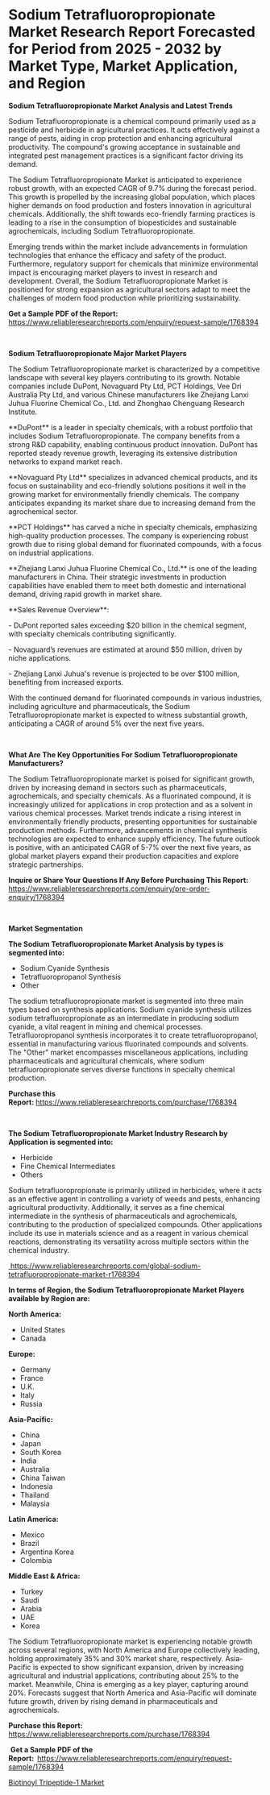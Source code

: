 <p><h1>Sodium Tetrafluoropropionate Market Research Report Forecasted for Period from 2025 -  2032 by Market Type, Market Application, and Region</h1></p><p><strong>Sodium Tetrafluoropropionate Market Analysis and Latest Trends</strong></p>
<p><p>Sodium Tetrafluoropropionate is a chemical compound primarily used as a pesticide and herbicide in agricultural practices. It acts effectively against a range of pests, aiding in crop protection and enhancing agricultural productivity. The compound's growing acceptance in sustainable and integrated pest management practices is a significant factor driving its demand.</p><p>The Sodium Tetrafluoropropionate Market is anticipated to experience robust growth, with an expected CAGR of 9.7% during the forecast period. This growth is propelled by the increasing global population, which places higher demands on food production and fosters innovation in agricultural chemicals. Additionally, the shift towards eco-friendly farming practices is leading to a rise in the consumption of biopesticides and sustainable agrochemicals, including Sodium Tetrafluoropropionate.</p><p>Emerging trends within the market include advancements in formulation technologies that enhance the efficacy and safety of the product. Furthermore, regulatory support for chemicals that minimize environmental impact is encouraging market players to invest in research and development. Overall, the Sodium Tetrafluoropropionate Market is positioned for strong expansion as agricultural sectors adapt to meet the challenges of modern food production while prioritizing sustainability.</p></p>
<p><strong>Get a Sample PDF of the Report:&nbsp;</strong> <a href="https://www.reliableresearchreports.com/enquiry/request-sample/1768394?utm_campaign=2395&utm_medium=2&utm_source=Github&utm_content=ia&utm_term=03042025&utm_id=sodium-tetrafluoropropionate">https://www.reliableresearchreports.com/enquiry/request-sample/1768394</a></p>
<p>&nbsp;</p>
<p><strong>Sodium Tetrafluoropropionate Major Market Players</strong></p>
<p><p>The Sodium Tetrafluoropropionate market is characterized by a competitive landscape with several key players contributing to its growth. Notable companies include DuPont, Novaguard Pty Ltd, PCT Holdings, Vee Dri Australia Pty Ltd, and various Chinese manufacturers like Zhejiang Lanxi Juhua Fluorine Chemical Co., Ltd. and Zhonghao Chenguang Research Institute.</p><p>**DuPont** is a leader in specialty chemicals, with a robust portfolio that includes Sodium Tetrafluoropropionate. The company benefits from a strong R&D capability, enabling continuous product innovation. DuPont has reported steady revenue growth, leveraging its extensive distribution networks to expand market reach.</p><p>**Novaguard Pty Ltd** specializes in advanced chemical products, and its focus on sustainability and eco-friendly solutions positions it well in the growing market for environmentally friendly chemicals. The company anticipates expanding its market share due to increasing demand from the agrochemical sector.</p><p>**PCT Holdings** has carved a niche in specialty chemicals, emphasizing high-quality production processes. The company is experiencing robust growth due to rising global demand for fluorinated compounds, with a focus on industrial applications.</p><p>**Zhejiang Lanxi Juhua Fluorine Chemical Co., Ltd.** is one of the leading manufacturers in China. Their strategic investments in production capabilities have enabled them to meet both domestic and international demand, driving rapid growth in market share. </p><p>**Sales Revenue Overview**: </p><p>- DuPont reported sales exceeding $20 billion in the chemical segment, with specialty chemicals contributing significantly.</p><p>- Novaguard’s revenues are estimated at around $50 million, driven by niche applications.</p><p>- Zhejiang Lanxi Juhua's revenue is projected to be over $100 million, benefiting from increased exports.</p><p>With the continued demand for fluorinated compounds in various industries, including agriculture and pharmaceuticals, the Sodium Tetrafluoropropionate market is expected to witness substantial growth, anticipating a CAGR of around 5% over the next five years.</p></p>
<p>&nbsp;</p>
<p><strong>What Are The Key Opportunities For Sodium Tetrafluoropropionate Manufacturers?</strong></p>
<p><p>The Sodium Tetrafluoropropionate market is poised for significant growth, driven by increasing demand in sectors such as pharmaceuticals, agrochemicals, and specialty chemicals. As a fluorinated compound, it is increasingly utilized for applications in crop protection and as a solvent in various chemical processes. Market trends indicate a rising interest in environmentally friendly products, presenting opportunities for sustainable production methods. Furthermore, advancements in chemical synthesis technologies are expected to enhance supply efficiency. The future outlook is positive, with an anticipated CAGR of 5-7% over the next five years, as global market players expand their production capacities and explore strategic partnerships.</p></p>
<p><strong>Inquire or Share Your Questions If Any Before Purchasing This Report:</strong> <a href="https://www.reliableresearchreports.com/enquiry/pre-order-enquiry/1768394?utm_campaign=2395&utm_medium=2&utm_source=Github&utm_content=ia&utm_term=03042025&utm_id=sodium-tetrafluoropropionate">https://www.reliableresearchreports.com/enquiry/pre-order-enquiry/1768394</a></p>
<p>&nbsp;</p>
<p><strong>Market Segmentation</strong></p>
<p><strong>The Sodium Tetrafluoropropionate Market Analysis by types is segmented into:</strong></p>
<p><ul><li>Sodium Cyanide Synthesis</li><li>Tetrafluoropropanol Synthesis</li><li>Other</li></ul></p>
<p><p>The sodium tetrafluoropropionate market is segmented into three main types based on synthesis applications. Sodium cyanide synthesis utilizes sodium tetrafluoropropionate as an intermediate in producing sodium cyanide, a vital reagent in mining and chemical processes. Tetrafluoropropanol synthesis incorporates it to create tetrafluoropropanol, essential in manufacturing various fluorinated compounds and solvents. The "Other" market encompasses miscellaneous applications, including pharmaceuticals and agricultural chemicals, where sodium tetrafluoropropionate serves diverse functions in specialty chemical production.</p></p>
<p><strong>Purchase this Report:&nbsp;</strong><a href="https://www.reliableresearchreports.com/purchase/1768394?utm_campaign=2395&utm_medium=2&utm_source=Github&utm_content=ia&utm_term=03042025&utm_id=sodium-tetrafluoropropionate">https://www.reliableresearchreports.com/purchase/1768394</a></p>
<p>&nbsp;</p>
<p><strong>The Sodium Tetrafluoropropionate Market Industry Research by Application is segmented into:</strong></p>
<p><ul><li>Herbicide</li><li>Fine Chemical Intermediates</li><li>Others</li></ul></p>
<p><p>Sodium tetrafluoropropionate is primarily utilized in herbicides, where it acts as an effective agent in controlling a variety of weeds and pests, enhancing agricultural productivity. Additionally, it serves as a fine chemical intermediate in the synthesis of pharmaceuticals and agrochemicals, contributing to the production of specialized compounds. Other applications include its use in materials science and as a reagent in various chemical reactions, demonstrating its versatility across multiple sectors within the chemical industry.</p></p>
<p><a href="https://www.reliableresearchreports.com/global-sodium-tetrafluoropropionate-market-r1768394?utm_campaign=2395&utm_medium=2&utm_source=Github&utm_content=ia&utm_term=03042025&utm_id=sodium-tetrafluoropropionate">&nbsp;https://www.reliableresearchreports.com/global-sodium-tetrafluoropropionate-market-r1768394</a></p>
<p><strong>In terms of Region, the Sodium Tetrafluoropropionate Market Players available by Region are:</strong></p>
<p>
    <p> <strong> North America: </strong>
        <ul>
            <li>United States</li>
            <li>Canada</li>
        </ul>
        </p> 
    <p> <strong> Europe: </strong>
        <ul>
            <li>Germany</li>
            <li>France</li>
            <li>U.K.</li>
            <li>Italy</li>
            <li>Russia</li>
        </ul>
        </p> 
    <p> <strong> Asia-Pacific: </strong>
        <ul>
            <li>China</li>
            <li>Japan</li>
            <li>South Korea</li>
            <li>India</li>
            <li>Australia</li>
            <li>China Taiwan</li>
            <li>Indonesia</li>
            <li>Thailand</li>
            <li>Malaysia</li>
        </ul>
        </p> 
    <p> <strong> Latin America: </strong>
        <ul>
            <li>Mexico</li>
            <li>Brazil</li>
            <li>Argentina Korea</li>
            <li>Colombia</li>
        </ul>
        </p> 
    <p> <strong> Middle East & Africa: </strong>
        <ul>
            <li>Turkey</li>
            <li>Saudi</li>
            <li>Arabia</li>
            <li>UAE</li>
            <li>Korea</li>
        </ul>
    </p>
    </p>
<p><p>The Sodium Tetrafluoropropionate market is experiencing notable growth across several regions, with North America and Europe collectively leading, holding approximately 35% and 30% market share, respectively. Asia-Pacific is expected to show significant expansion, driven by increasing agricultural and industrial applications, contributing about 25% to the market. Meanwhile, China is emerging as a key player, capturing around 20%. Forecasts suggest that North America and Asia-Pacific will dominate future growth, driven by rising demand in pharmaceuticals and agrochemicals.</p></p>
<p><strong>Purchase this Report: </strong><a href="https://www.reliableresearchreports.com/purchase/1768394?utm_campaign=2395&utm_medium=2&utm_source=Github&utm_content=ia&utm_term=03042025&utm_id=sodium-tetrafluoropropionate">https://www.reliableresearchreports.com/purchase/1768394</a></p>
<p>&nbsp;<strong>Get a Sample PDF of the Report:&nbsp;&nbsp;</strong><a href="https://www.reliableresearchreports.com/enquiry/request-sample/1768394?utm_campaign=2395&utm_medium=2&utm_source=Github&utm_content=ia&utm_term=03042025&utm_id=sodium-tetrafluoropropionate">https://www.reliableresearchreports.com/enquiry/request-sample/1768394</a></p>
<p><strong></strong></p>
<p><p><a href="https://github.com/NargisHussain75/Market-Research-Report-List-2/blob/main/biotinoyl-tripeptide-1-market.md?utm_campaign=2395&utm_medium=2&utm_source=Github&utm_content=ia&utm_term=03042025&utm_id=sodium-tetrafluoropropionate">Biotinoyl Tripeptide-1 Market</a></p></p>